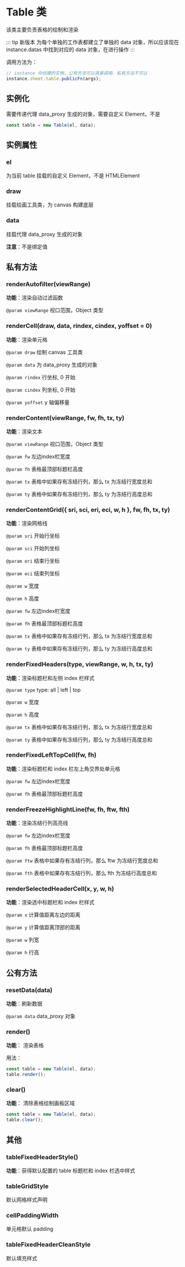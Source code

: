 # Table 类

该类主要负责表格的绘制和渲染

::: tip 新版本
为每个单独的工作表都建立了单独的 data 对象，所以应该现在 instance.datas 中找到对应的 data 对象，在进行操作
:::

调用方法为：

```js
// instance 你创建的实例，公有方法可以直接调用，私有方法不可以
instance.sheet.table.publicFn(args);
```

## 实例化

需要传递代理 data_proxy 生成的对象，需要自定义 Element，不是

```js
const table = new Table(el, data);
```

## 实例属性

### el

为当前 table 挂载的自定义 Element，不是 HTMLElement

### draw

挂载绘画工具类，为 canvas 构建底层

### data

挂载代理 data_proxy 生成的对象

**注意**：不是绑定值

## 私有方法

### renderAutofilter(viewRange)

**功能**：渲染自动过滤函数

`@param viewRange` 视口范围，Object 类型

### renderCell(draw, data, rindex, cindex, yoffset = 0)

**功能**：渲染单元格

`@param draw` 绘制 canvas 工具类

`@param data` 为 data_proxy 生成的对象

`@param rindex` 行坐标, 0 开始

`@param cindex` 列坐标, 0 开始

`@param yoffset` y 轴偏移量

### renderContent(viewRange, fw, fh, tx, ty)

**功能**：渲染文本

`@param viewRange` 视口范围，Object 类型

`@param fw` 左边index栏宽度

`@param fh` 表格最顶部标题栏高度

`@param tx` 表格中如果存有冻结行列，那么 tx 为冻结行宽度总和

`@param ty` 表格中如果存有冻结行列，那么 ty 为冻结行高度总和

### renderContentGrid({ sri, sci, eri, eci, w, h }, fw, fh, tx, ty)

**功能**：渲染网格线

`@param sri` 开始行坐标

`@param sci` 开始列坐标

`@param eri` 结束行坐标

`@param eci` 结束列坐标

`@param w` 宽度

`@param h` 高度

`@param fw` 左边index栏宽度

`@param fh` 表格最顶部标题栏高度

`@param tx` 表格中如果存有冻结行列，那么 tx 为冻结行宽度总和

`@param ty` 表格中如果存有冻结行列，那么 ty 为冻结行高度总和

### renderFixedHeaders(type, viewRange, w, h, tx, ty)

**功能**：渲染标题栏和左侧 index 栏样式

`@param type` type: all | left | top

`@param w` 宽度

`@param h` 高度

`@param tx` 表格中如果存有冻结行列，那么 tx 为冻结行宽度总和

`@param ty` 表格中如果存有冻结行列，那么 ty 为冻结行高度总和

### renderFixedLeftTopCell(fw, fh)

**功能**：渲染标题栏和 index 栏左上角交界处单元格

`@param fw` 左边index栏宽度

`@param fh` 表格最顶部标题栏高度

### renderFreezeHighlightLine(fw, fh, ftw, fth)

**功能**：渲染冻结行列高亮线

`@param fw` 左边index栏宽度

`@param fh` 表格最顶部标题栏高度

`@param ftw` 表格中如果存有冻结行列，那么 ftw 为冻结行宽度总和

`@param fth` 表格中如果存有冻结行列，那么 fth 为冻结行高度总和

### renderSelectedHeaderCell(x, y, w, h)

**功能**：渲染选中标题栏和 index 栏样式

`@param x` 计算值距离左边的距离

`@param y` 计算值距离顶部的距离

`@param w` 列宽

`@param h` 行高

## 公有方法

### resetData(data)

**功能**：刷新数据

`@param data` data_proxy 对象

### render()

**功能**： 渲染表格

用法：

```js
const table = new Table(el, data);
table.render();
```

### clear()

**功能**： 清除表格绘制画板区域

```js
const table = new Table(el, data);
table.clear();
```

## 其他

### tableFixedHeaderStyle()

**功能**：获得默认配置的 table 标题栏和 index 栏选中样式

### tableGridStyle

默认网格样式声明

### cellPaddingWidth

单元格默认 padding

### tableFixedHeaderCleanStyle

默认填充样式

